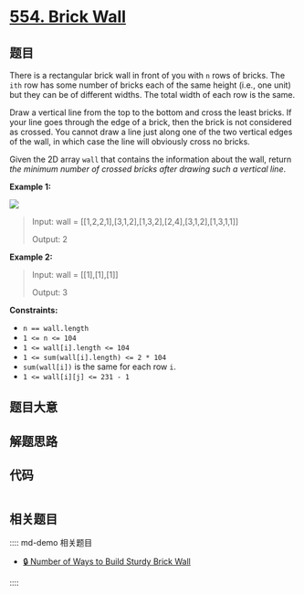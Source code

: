# [554. Brick Wall](https://leetcode.com/problems/brick-wall/)

## 题目

There is a rectangular brick wall in front of you with `n` rows of bricks. The
`ith` row has some number of bricks each of the same height (i.e., one unit)
but they can be of different widths. The total width of each row is the same.

Draw a vertical line from the top to the bottom and cross the least bricks. If
your line goes through the edge of a brick, then the brick is not considered
as crossed. You cannot draw a line just along one of the two vertical edges of
the wall, in which case the line will obviously cross no bricks.

Given the 2D array `wall` that contains the information about the wall, return
_the minimum number of crossed bricks after drawing such a vertical line_.



**Example 1:**

![](https://assets.leetcode.com/uploads/2021/04/24/cutwall-grid.jpg)

> Input: wall = [[1,2,2,1],[3,1,2],[1,3,2],[2,4],[3,1,2],[1,3,1,1]]
> 
> Output: 2

**Example 2:**

> Input: wall = [[1],[1],[1]]
> 
> Output: 3

**Constraints:**

  * `n == wall.length`
  * `1 <= n <= 104`
  * `1 <= wall[i].length <= 104`
  * `1 <= sum(wall[i].length) <= 2 * 104`
  * `sum(wall[i])` is the same for each row `i`.
  * `1 <= wall[i][j] <= 231 - 1`


## 题目大意

## 解题思路

## 代码

```javascript

```

## 相关题目

:::: md-demo 相关题目
- [🔒 Number of Ways to Build Sturdy Brick Wall](https://leetcode.com/problems/number-of-ways-to-build-sturdy-brick-wall)

::::
